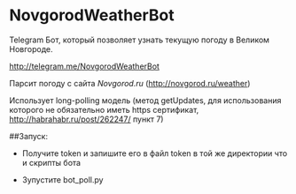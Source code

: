 # NovgorodWeatherBot

Telegram Бот, который позволяет узнать текущую погоду в Великом Новгороде.

http://telegram.me/NovgorodWeatherBot

Парсит погоду с сайта *Novgorod.ru* (http://novgorod.ru/weather)

Использует long-polling модель (метод getUpdates, для использования которого не обязательно иметь https сертификат,
http://habrahabr.ru/post/262247/ пункт 7)

##Запуск:

- Получите token и запишите его в файл token в той же директории что и скрипты бота

- Зупустите bot_poll.py
